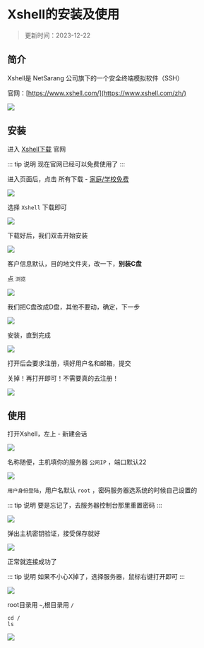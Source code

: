 
# Xshell的安装及使用

> 更新时间：2023-12-22



## 简介

Xshell是 NetSarang 公司旗下的一个安全终端模拟软件（SSH）

官网：[https://www.xshell.com/](https://www.xshell.com/zh/)

![](/shell/Xshell/Xshell-01.png)




## 安装


进入 [Xshell下载](https://www.xshell.com/zh/all-downloads/) 官网

::: tip 说明
现在官网已经可以免费使用了
:::

进入页面后，点击 所有下载 - [家庭/学校免费](https://www.xshell.com/zh/free-for-home-school/)


![](/shell/Xshell/Xshell-02.png)


选择 `Xshell` 下载即可

![](/shell/Xshell/Xshell-03.png)


下载好后，我们双击开始安装

![](/shell/Xshell/Xshell-04.png)



客户信息默认，目的地文件夹，改一下，**别装C盘**

点 `浏览`

![](/shell/Xshell/Xshell-05.png)



我们把C盘改成D盘，其他不要动，确定，下一步

![](/shell/Xshell/Xshell-06.png)



安装，直到完成

![](/shell/Xshell/Xshell-07.png)


打开后会要求注册，填好用户名和邮箱，提交

关掉！再打开即可！不需要真的去注册！

![](/shell/Xshell/Xshell-08.png)





## 使用



打开Xshell，左上 - 新建会话

![](/shell/Xshell/Xshell-09.png)



名称随便，主机填你的服务器 `公网IP` ，端口默认22

![](/shell/Xshell/Xshell-10.png)



`用户身份登陆`，用户名默认 `root` ，密码服务器选系统的时候自己设置的

::: tip 说明
要是忘记了，去服务器控制台那里重置密码
:::

![](/shell/Xshell/Xshell-11.png)



弹出主机密钥验证，接受保存就好

![](/shell/Xshell/Xshell-12.png)



正常就连接成功了

::: tip 说明
如果不小心X掉了，选择服务器，鼠标右键打开即可
:::

![](/shell/Xshell/Xshell-13.png)



root目录用 `~`,根目录用 `/`

```
cd /
ls
```

![](/shell/Xshell/Xshell-14.png)


